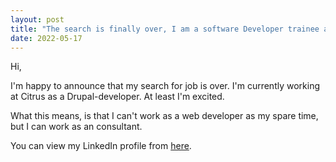 ```yaml
---
layout: post
title: "The search is finally over, I am a software Developer trainee at Citrus Solutions"
date: 2022-05-17
---
```


Hi,

I'm happy to announce that my search for job is over. I'm currently working at Citrus as a Drupal-developer. At least I'm excited. 

What this means, is that I can't work as a web developer as my spare time, but I can work as an consultant.

You can view my LinkedIn profile from [here](https://www.linkedin.com/in/jussi-k-jokinen/).